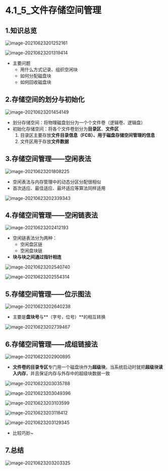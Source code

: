 # 4.1_5_文件存储空间管理

## 1.知识总览

![image-20210623201252161](https://tuchuang-01.oss-cn-beijing.aliyuncs.com/img/image-20210623201252161.png)

![image-20210623201319414](https://tuchuang-01.oss-cn-beijing.aliyuncs.com/img/image-20210623201319414.png)

- 主要问题
  - 用什么方式记录、组织空闲块
  - 如何分配磁盘块
  - 如何回收磁盘块

## 2.存储空间的划分与初始化

![image-20210623201454149](https://tuchuang-01.oss-cn-beijing.aliyuncs.com/img/image-20210623201454149.png)

- 划分存储空间：将物理磁盘划分为一个个文件卷（逻辑卷、逻辑盘）
- 初始化存储空间：将各个文件卷划分为**目录区**、**文件区**
  1. 目录区主要存放**文件目录信息（FCB）、用于磁盘存储空间管理的信息**
  2. 文件区用于存放**文件数据**

## 3.存储空间管理——空闲表法

![image-20210623201808225](https://tuchuang-01.oss-cn-beijing.aliyuncs.com/img/image-20210623201808225.png)

- 空闲表法与内存管理中的动态分区分配很相似
- 首次适应、最佳适应、最坏适应等算法同样适用

![image-20210623202339343](https://tuchuang-01.oss-cn-beijing.aliyuncs.com/img/image-20210623202339343.png)

## 4.存储空间管理——空闲链表法

![image-20210623202412193](https://tuchuang-01.oss-cn-beijing.aliyuncs.com/img/image-20210623202412193.png)

- 空闲链表法分为两种：
  - 空闲盘区链
  - 空闲盘块链
- **块与块之间通过指针相连**

![image-20210623202540740](https://tuchuang-01.oss-cn-beijing.aliyuncs.com/img/image-20210623202540740.png)

![image-20210623202554314](https://tuchuang-01.oss-cn-beijing.aliyuncs.com/img/image-20210623202554314.png)

## 5.存储空间管理——位示图法

![image-20210623202640238](https://tuchuang-01.oss-cn-beijing.aliyuncs.com/img/image-20210623202640238.png)

- 主要是**盘块号**与**（字号，位号）**的相互转换

![image-20210623202739467](https://tuchuang-01.oss-cn-beijing.aliyuncs.com/img/image-20210623202739467.png)

## 6.存储空间管理——成组链接法

![image-20210623202900895](https://tuchuang-01.oss-cn-beijing.aliyuncs.com/img/image-20210623202900895.png)

- **文件卷的目录专区**专门用一个磁盘块作为**超级块**，当系统启动时就把**超级块读入内存**，并且保证内存与外存中的超级块数据一致

![image-20210623203035788](https://tuchuang-01.oss-cn-beijing.aliyuncs.com/img/image-20210623203035788.png)

![image-20210623203049396](https://tuchuang-01.oss-cn-beijing.aliyuncs.com/img/image-20210623203049396.png)

![image-20210623203103599](https://tuchuang-01.oss-cn-beijing.aliyuncs.com/img/image-20210623203103599.png)

![image-20210623203118412](https://tuchuang-01.oss-cn-beijing.aliyuncs.com/img/image-20210623203118412.png)

![image-20210623203129345](https://tuchuang-01.oss-cn-beijing.aliyuncs.com/img/image-20210623203129345.png)

- 比较巧妙~

## 7.总结

![image-20210623203203325](https://tuchuang-01.oss-cn-beijing.aliyuncs.com/img/image-20210623203203325.png)

